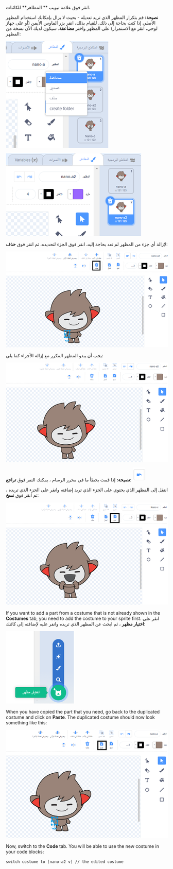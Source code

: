 انقر فوق علامة تبويب ** المظاهر** للكائنات.

**نصيحة:** قم بتكرار المظهر الذي تريد تعديله - بحيث لا يزال بإمكانك استخدام المظهر الأصلي إذا كنت بحاجة إلى ذلك. للقيام بذلك، انقر بزر الماوس الأيمن (أو على جهاز لوحي، انقر مع الاستمرار) على المظهر واختر **مضاعفة**. سيكون لديك الآن نسخة من المظهر:

![تم تمييز خيار "تكرار" في القائمة.](images/nano-duplicate-costume.png)

![The duplicated costume is located just below the original costume in the Costumes tab.](images/nano-a2-costume.png)

لإزالة أي جزء من المظهر لم تعد بحاجة إليه، انقر فوق الجزء لتحديده، ثم انقر فوق **حذف**:

![The nano-a2 costume with one arm selected.](images/nano-arm-selected.png)

يجب أن يبدو المظهر المكرر مع إزالة الأجزاء كما يلي:

![The nano-a2 costume with the arm deleted.](images/nano-arm-deleted.png)

**نصيحة:** إذا قمت بخطأ ما في محرر الرسام ، يمكنك النقر فوق **تراجع**: ![The 'Undo' icon.](images/nano-undo.png)

انتقل إلى المظهر الذي يحتوي على الجزء الذي تريد إضافته وانقر على الجزء الذي تريده ، ثم انقر فوق **نسخ**:

![The nano-c costume with one arm selected.](images/nano-c-arm-selected.png)

If you want to add a part from a costume that is not already shown in the **Costumes** tab, you need to add the costume to your sprite first. انقر على **اختيار مظهر** ، ثم ابحث عن المظهر الذي تريده وانقر عليه لإضافته إلى كائنك:

![The 'Choose a Costume' icon highlighted.](images/choose-a-costume.png)

When you have copied the part that you need, go back to the duplicated costume and click on **Paste**. The duplicated costume should now look something like this:

![The nano-a2 costume with the arm from the nano-c costume.](images/nano-a2-new-arm.png)

Now, switch to the **Code** tab. You will be able to use the new costume in your code blocks:

```blocks3
switch costume to [nano-a2 v] // the edited costume
```
